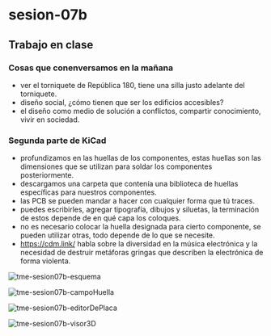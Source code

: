 # sesion-07b

## Trabajo en clase

### Cosas que conenversamos en la mañana

- ver el torniquete de República 180, tiene una silla justo adelante del torniquete.
- diseño social, ¿cómo tienen que ser los edificios accesibles?
- el diseño como medio de solución a conflictos, compartir conocimiento, vivir en sociedad.

### Segunda parte de KiCad

- profundizamos en las huellas de los componentes, estas huellas son las dimensiones que se utilizan para soldar los componentes posteriormente.
- descargamos una carpeta que contenía una biblioteca de huellas específicas para nuestros componentes.
- las PCB se pueden mandar a hacer con cualquier forma que tú traces.
- puedes escribirles, agregar tipografía, dibujos y siluetas, la terminación de estos depende de en qué capa los coloques.
- no es necesario colocar la huella designada para cierto componente, se pueden utilizar otras, todo depende de lo que se necesite.
- <https://cdm.link/> habla sobre la diversidad en la música electrónica y la necesidad de destruir metáforas gringas que describen la electrónica de forma violenta.

![tme-sesion07b-esquema](https://github.com/user-attachments/assets/5e29b38a-ec80-4072-9d94-26aa672813bd)

![tme-sesion07b-campoHuella](https://github.com/user-attachments/assets/ade7b48d-15bf-4263-a416-e9711d539873)

![tme-sesion07b-editorDePlaca](https://github.com/user-attachments/assets/4476a031-f4f9-4b27-a309-ba55b23f03f8)

![tme-sesion07b-visor3D](https://github.com/user-attachments/assets/b8e7b552-b558-499a-b100-70b5c84808ef)
